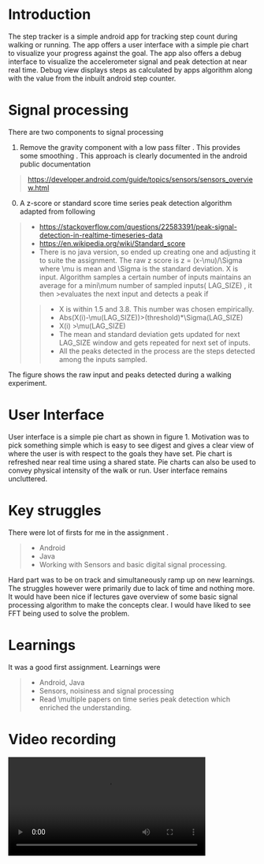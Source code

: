# Introduction
The step tracker is a simple android app for tracking step count during walking or running. The app offers a user interface with a simple pie chart to visualize your progress against the goal. The app also offers a debug interface to visualize the accelerometer signal and peak detection at near real time.
Debug view displays steps as calculated by apps algorithm along with the value from the inbuilt android step counter.
# Signal processing
There are two components to signal processing
1. Remove the gravity component with a low pass filter . This provides some smoothing . This approach is clearly documented in the android public documentation
>https://developer.android.com/guide/topics/sensors/sensors_overview.html
0. A z-score or standard score time series peak detection algorithm adapted from following
>- https://stackoverflow.com/questions/22583391/peak-signal-detection-in-realtime-timeseries-data
>- https://en.wikipedia.org/wiki/Standard_score
>- There is no java version, so ended up creating one and adjusting it to suite the assignment.
>The raw z score is z = (x-\mu)/\Sigma where \mu is mean and \Sigma is the standard deviation. X is input.  Algorithm samples a certain number of inputs maintains an average for a mini\mum number of sampled inputs( LAG_SIZE) , it then >evaluates the next input and detects a peak if
>>- X is within 1.5 and 3.8. This number was chosen empirically.
>>- Abs(X(i)-\mu(LAG_SIZE))>(threshold)*\Sigma(LAG_SIZE)
>>- X(i) >\mu(LAG_SIZE)
>>- The mean and standard deviation gets updated for next LAG_SIZE window and gets repeated for next set of inputs.
>>- All the peaks detected in the process are the steps detected among the inputs sampled.

The figure shows the raw input and peaks detected during a walking experiment.
# User Interface
User interface is a simple pie chart as shown in figure 1. Motivation was to pick something simple which is easy to see digest and gives a clear view of where the user is with respect to the goals they have set. Pie chart is refreshed near real time using a shared state.
Pie charts can also be used to convey physical intensity of the walk or run. User interface remains uncluttered.

# Key struggles
There were lot of firsts for me in the assignment .
>- Android
>- Java
>- Working with Sensors and basic digital signal processing.

Hard part was to be on track and simultaneously ramp up on new learnings. The struggles however were primarily due to lack of time and nothing more. It would have been nice if lectures gave overview of some basic signal processing algorithm to make the concepts clear. I would have liked to see FFT being used to solve the problem.

# Learnings
It was a good first assignment. Learnings were
>- Android, Java
>- Sensors, noisiness and signal processing
>- Read \multiple papers on time series peak detection which enriched the understanding.

# Video recording
<video src="https://youtu.be/LKpJTM9yH5Y" width=400 controls>
</video>
